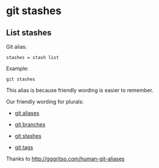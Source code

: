 # git stashes

## List stashes

Git alias:

```git
stashes = stash list
```

Example:

```shell
git stashes
```

This alias is because friendly wording is easier to remember.

Our friendly wording for plurals:

* [git aliases](../git-aliases)

* [git branches](../git-branches)

* [git stashes](../git-stashes)

* [git tags](../git-tags)

Thanks to http://gggritso.com/human-git-aliases
